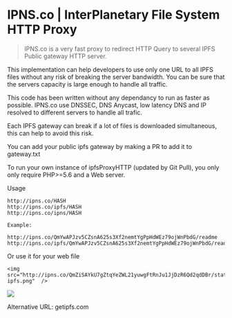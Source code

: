 IPNS.co | InterPlanetary File System HTTP Proxy
=======================

> IPNS.co is a very fast proxy to redirect HTTP Query to several IPFS Public gateway HTTP server.

This implementation can help developers to use only one URL to all IPFS files without any risk of breaking the server bandwidth. You can be sure that the servers capacity is large enough to handle all traffic.
 

This code has been written without any dependancy to run as faster as possible.
IPNS.co use DNSSEC, DNS Anycast, low latency DNS and IP resolved to different servers to handle all trafic.

Each IPFS gateway can break if a lot of files is downloaded simultaneous, this can help to avoid this risk.

You can add your public ipfs gateway by making a PR to add it to gateway.txt

To run your own instance of ipfsProxyHTTP (updated by Git Pull), you only only require PHP>=5.6 and a Web server.


Usage 

```
http://ipns.co/HASH
http://ipns.co/ipfs/HASH
http://ipns.co/ipns/HASH
 
Example:

http://ipns.co/QmYwAPJzv5CZsnA625s3Xf2nemtYgPpHdWEz79ojWnPbdG/readme
http://ipns.co/ipfs/QmYwAPJzv5CZsnA625s3Xf2nemtYgPpHdWEz79ojWnPbdG/readme

```

Or use it for your web file

```
<img src="http://ipns.co/QmZiSAYkU7gZtqYeZWL21yuwgFtRnJu1JjDzR6Qd2qdDBr/static/img/go-ipfs.png"  />
```
<img src="http://ipns.co/QmZiSAYkU7gZtqYeZWL21yuwgFtRnJu1JjDzR6Qd2qdDBr/static/img/go-ipfs.png"  />
 
 
  
Alternative URL: getipfs.com